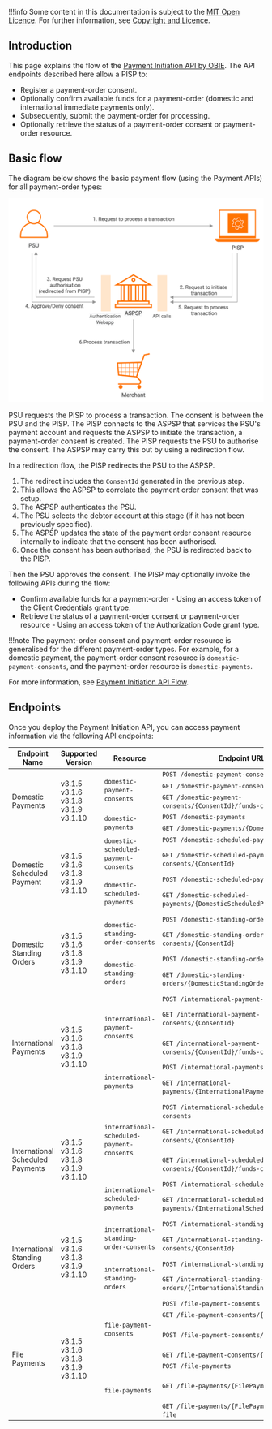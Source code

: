 !!!info
    Some content in this documentation is subject to the [MIT Open Licence](https://www.openbanking.org.uk/open-licence/).
    For further information, see [Copyright and Licence](copyright-and-licence.md).

## Introduction

This page explains the flow of the [Payment Initiation API by OBIE](https://openbankinguk.github.io/read-write-api-site3/v3.1.10/profiles/payment-initiation-api-profile.html). 
The API endpoints described here allow a PISP to: 

- Register a payment-order consent. 
- Optionally confirm available funds for a payment-order (domestic and international immediate payments only). 
- Subsequently, submit the payment-order for processing. 
- Optionally retrieve the status of a payment-order consent or payment-order resource.

## Basic flow

The diagram below shows the basic payment flow (using the Payment APIs) for all payment-order types:

![uk payment flow](../assets/img/learn/api-specifications/uk-payment-flow.png)

PSU requests the PISP to process a transaction. The consent is between the PSU and the PISP. The PISP connects to the 
ASPSP that services the PSU's payment account and requests the ASPSP to initiate the transaction, a payment-order consent 
is created. The PISP requests the PSU to authorise the consent. The ASPSP may carry this out by using a redirection flow.

In a redirection flow, the PISP redirects the PSU to the ASPSP.

1. The redirect includes the `ConsentId` generated in the previous step.
2. This allows the ASPSP to correlate the payment order consent that was setup.
3. The ASPSP authenticates the PSU.
4. The PSU selects the debtor account at this stage (if it has not been previously specified).
5. The ASPSP updates the state of the payment order consent resource internally to indicate that the consent has been authorised.
6. Once the consent has been authorised, the PSU is redirected back to the PISP.

Then the PSU approves the consent. The PISP may optionally invoke the following APIs during the flow:

- Confirm available funds for a payment-order - Using an access token of the Client Credentials grant type.
- Retrieve the status of a payment-order consent or payment-order resource - Using an access token of the Authorization Code grant type.

!!!note
    The payment-order consent and payment-order resource is generalised for the different payment-order types. For example, for a 
    domestic payment, the payment-order consent resource is `domestic-payment-consents`, and the payment-order resource is `domestic-payments`. 

For more information, see [Payment Initiation API Flow](../try-out/payment-initiation-flow.md).

## Endpoints

Once you deploy the Payment Initiation API, you can access payment information via the following API endpoints:

<table>
<thead>
  <tr>
    <th>Endpoint Name</th>
    <th>Supported Version</th>
    <th>Resource</th>
    <th>Endpoint URL</th>
    <th>Mandatory/Optional</th>
  </tr>
</thead>
<tbody>
  <tr>
    <td rowspan="5">Domestic Payments</td>
    <td rowspan="5">v3.1.5<br>v3.1.6<br>v3.1.8<br>v3.1.9<br>v3.1.10</td>
    <td rowspan="3"><code>domestic-payment-consents</code></td>
    <td><code>POST /domestic-payment-consents</code></td>
    <td>Mandatory</td>
  </tr>
  <tr>
    <td><code>GET /domestic-payment-consents/{ConsentId}</code></td>
    <td>Mandatory</td>
  </tr>
  <tr>
    <td><code>GET /domestic-payment-consents/{ConsentId}/funds-confirmation</code></td>
    <td>Mandatory</td>
  </tr>
  <tr>
    <td rowspan="2"><code>domestic-payments</code></td>
    <td><code>POST /domestic-payments</code></td>
    <td>Mandatory</td>
  </tr>
  <tr>
    <td><code>GET /domestic-payments/{DomesticPaymentId}</code></td>
    <td>Mandatory</td>
  </tr>
  <tr>
    <td rowspan="4">Domestic Scheduled Payment</td>
    <td rowspan="4">v3.1.5<br>v3.1.6<br>v3.1.8<br>v3.1.9<br>v3.1.10</td>
    <td rowspan="2"><code>domestic-scheduled-payment-consents</code></td>
    <td><code>POST /domestic-scheduled-payment-consents</code></td>
    <td>Conditional</td>
  </tr>
  <tr>
    <td><code>GET /domestic-scheduled-payment-consents/{ConsentId}</code></td>
    <td>Mandatory (if resource POST implemented)</td>
  </tr>
  <tr>
    <td rowspan="2"><code>domestic-scheduled-payments</code></td>
    <td><code>POST /domestic-scheduled-payments</code></td>
    <td>Conditional</td>
  </tr>
  <tr>
    <td><code>GET /domestic-scheduled-payments/{DomesticScheduledPaymentId}</code></td>
    <td>Mandatory (if resource POST implemented)</td>
  </tr>
  <tr>
    <td rowspan="4">Domestic Standing Orders</td>
    <td rowspan="4">v3.1.5<br>v3.1.6<br>v3.1.8<br>v3.1.9<br>v3.1.10</td>
    <td rowspan="2"><code>domestic-standing-order-consents</code></td>
    <td><code>POST /domestic-standing-order-consents</code></td>
    <td>Conditional</td>
  </tr>
  <tr>
    <td><code>GET /domestic-standing-order-consents/{ConsentId}</code></td>
    <td>Mandatory (if resource POST implemented)</td>
  </tr>
  <tr>
    <td rowspan="2"><code>domestic-standing-orders</code></td>
    <td><code>POST /domestic-standing-orders</code></td>
    <td>Conditional</td>
  </tr>
  <tr>
    <td><code>GET /domestic-standing-orders/{DomesticStandingOrderId}</code></td>
    <td>Mandatory (if resource POST implemented)</td>
  </tr>
  <tr>
    <td rowspan="5">International Payments</td>
    <td rowspan="5">v3.1.5<br>v3.1.6<br>v3.1.8<br>v3.1.9<br>v3.1.10</td>
    <td rowspan="3"><code>international-payment-consents</code></td>
    <td><code>POST /international-payment-consents</code></td>
    <td>Conditional</td>
  </tr>
  <tr>
    <td><code>GET /international-payment-consents/{ConsentId}</code></td>
    <td>Mandatory (if resource POST implemented)</td>
  </tr>
  <tr>
    <td><code>GET /international-payment-consents/{ConsentId}/funds-confirmation</td>
    <td>Mandatory (if resource POST implemented)</td>
  </tr>
  <tr>
    <td rowspan="2"><code>international-payments</code></td>
    <td><code>POST /international-payments</code></td>
    <td>Conditional</td>
  </tr>
  <tr>
    <td><code>GET /international-payments/{InternationalPaymentId}</code></td>
    <td>Mandatory (if resource POST implemented)</td>
  </tr>
  <tr>
    <td rowspan="5">International Scheduled Payments</td>
    <td rowspan="5">v3.1.5<br>v3.1.6<br>v3.1.8<br>v3.1.9<br>v3.1.10</td>
    <td rowspan="3"><code>international-scheduled-payment-consents</code></td>
    <td><code>POST /international-scheduled-payment-consents</code></td>
    <td>Conditional</td>
  </tr>
  <tr>
    <td><code>GET /international-scheduled-payment-consents/{ConsentId}</code></td>
    <td>Mandatory (if resource POST implemented)</td>
  </tr>
  <tr>
    <td><code>GET /international-scheduled-payment-consents/{ConsentId}/funds-confirmation</code></td>
    <td>Mandatory (if immediate debit supported)</td>
  </tr>
  <tr>
    <td rowspan="2"><code>international-scheduled-payments</code></td>
    <td><code>POST /international-scheduled-payments</code></td>
    <td>Conditional</td>
  </tr>
  <tr>
    <td><code>GET /international-scheduled-payments/{InternationalScheduledPaymentId}</code></td>
    <td>Mandatory (if resource POST implemented)</td>
  </tr>
  <tr>
    <td rowspan="4">International Standing Orders</td>
    <td rowspan="4">v3.1.5<br>v3.1.6<br>v3.1.8<br>v3.1.9<br>v3.1.10</td>
    <td rowspan="2"><code>international-standing-order-consents</code></td>
    <td><code>POST /international-standing-order-consents</code></td>
    <td>Conditional</td>
  </tr>
  <tr>
    <td><code>GET /international-standing-order-consents/{ConsentId}</code></td>
    <td>Mandatory (if resource POST implemented)</td>
  </tr>
  <tr>
    <td rowspan="2"><code>international-standing-orders</code></td>
    <td><code>POST /international-standing-orders</code></td>
    <td>Conditional</td>
  </tr>
  <tr>
    <td><code>GET /international-standing-orders/{InternationalStandingOrderPaymentId}</code></td>
    <td>Mandatory (if resource POST implemented)</td>
  </tr>
  <tr>
    <td rowspan="7">File Payments</td>
    <td rowspan="7">v3.1.5<br>v3.1.6<br>v3.1.8<br>v3.1.9<br>v3.1.10</td>
    <td rowspan="4"><code>file-payment-consents</code></td>
    <td><code>POST /file-payment-consents</code></td>
    <td>Conditional</td>
  </tr>
  <tr>
    <td><code>GET /file-payment-consents/{ConsentId}</code></td>
    <td>Conditional</td>
  </tr>
  <tr>
    <td><code>POST /file-payment-consents/{ConsentId}/file</code></td>
    <td>Mandatory (if resource POST implemented)</td>
  </tr>
  <tr>
    <td><code>GET /file-payment-consents/{ConsentId}/file</code></td>
    <td>Conditional</td>
  </tr>
  <tr>
    <td rowspan="3"><code>file-payments</code></td>
    <td><code>POST /file-payments</code></td>
    <td>Conditional</td>
  </tr>
  <tr>
    <td><code>GET /file-payments/{FilePaymentId}</code></td>
    <td>Mandatory (if resource POST implemented)</td>
  </tr>
  <tr>
    <td><code>GET /file-payments/{FilePaymentId}/report-file</code></td>
    <td>Conditional</td>
  </tr>
</tbody>
</table>